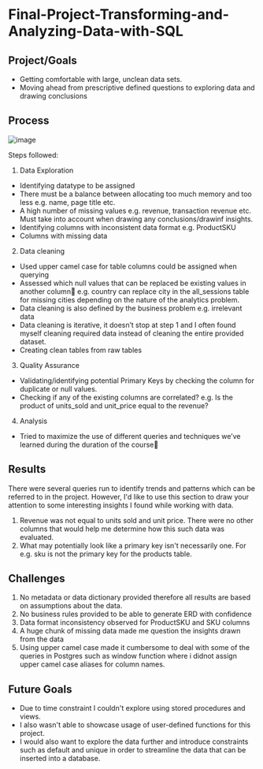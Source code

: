 # Final-Project-Transforming-and-Analyzing-Data-with-SQL


## Project/Goals

- Getting comfortable with large, unclean data sets. 
- Moving ahead from prescriptive defined questions to exploring data and drawing conclusions


## Process

![image](https://github.com/Zarmeena667/SQL-Project1-LHL/assets/145514413/a70a9de8-0e49-49aa-b091-273b8f527482)

Steps followed: 

1. Data Exploration

- Identifying datatype to be assigned
- There must be a balance between allocating too much memory and too less e.g. name, page title etc.
- A high number of missing values e.g. revenue, transaction revenue etc. Must take into account when drawing any conclusions/drawinf insights.
- Identifying columns with inconsistent data format e.g. ProductSKU
- Columns with missing data

2. Data cleaning
- Used upper camel case for table columns could be assigned when querying
- Assessed which null values that can be replaced be existing values in another column e.g. country can replace city in the all_sessions table for missing cities depending on the nature of the analytics problem.
- Data cleaning is also defined by the business problem e.g. irrelevant data
- Data cleaning is iterative, it doesn’t stop at step 1 and I often found myself cleaning required data instead of cleaning the entire provided dataset.
- Creating clean tables from raw tables

3. Quality Assurance

- Validating/identifying potential Primary Keys by checking the column for duplicate or null values. 
- Checking if any of the existing columns are correlated? e.g. Is the product of units_sold and unit_price equal to the revenue?

4. Analysis

- Tried to maximize the use of different queries and techniques we’ve learned during the duration of the course



## Results
There were several queries run to identify trends and patterns which can be referred to in the project. However, I'd like to use this section to draw your attention to some interesting insights I found while working with data. 
1. Revenue was not equal to units sold and unit price. There were no other columns that would help me determine how this such data was evaluated.
2. What may potentially look like a primary key isn't necessarily one. For e.g. sku is not the primary key for the products table.


## Challenges 

1. No metadata or data dictionary provided therefore all results are based on assumptions about the data.
2. No business rules provided to be able to generate ERD with confidence
3. Data format inconsistency observed for ProductSKU and SKU columns
4. A huge chunk of missing data made me question the insights drawn from the data
5. Using upper camel case made it cumbersome to deal with some of the queries in Postgres such as window function where i didnot assign upper camel case aliases for column names. 



## Future Goals
- Due to time constraint I couldn't explore using stored procedures and views.
- I also wasn't able to showcase usage of user-defined functions for this project.
- I would also want to explore the data further and introduce constraints such as default and unique in order to streamline the data that can be inserted into a database.

